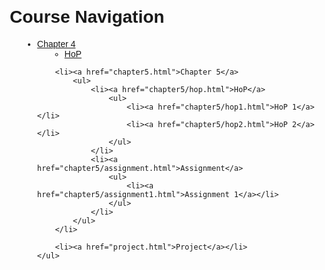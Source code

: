 <!DOCTYPE html>
<html lang="en">
<head>
    <meta charset="UTF-8">
    <title>Course Navigation</title>
    <style>
        body {
            font-family: Arial, sans-serif;
            margin: 20px;
        }
        ul {
            margin-left: 20px;
        }
    </style>
</head>
<body>
    <h1>Course Navigation</h1>
    <ul>
        <li><a href="chapter4.html">Chapter 4</a>
            <ul>
                <li><a href="chapter4/hop.html">HoP</a></li>
            </ul>
        </li>
        
        <li><a href="chapter5.html">Chapter 5</a>
            <ul>
                <li><a href="chapter5/hop.html">HoP</a>
                    <ul>
                        <li><a href="chapter5/hop1.html">HoP 1</a></li>
                        <li><a href="chapter5/hop2.html">HoP 2</a></li>
                    </ul>
                </li>
                <li><a href="chapter5/assignment.html">Assignment</a>
                    <ul>
                        <li><a href="chapter5/assignment1.html">Assignment 1</a></li>
                    </ul>
                </li>
            </ul>
        </li>
        
        <li><a href="project.html">Project</a></li>
    </ul>
</body>
</html>
